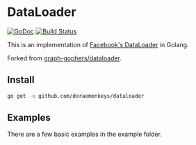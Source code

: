 # DataLoader
[![GoDoc](https://godoc.org/gopkg.in/graph-gophers/dataloader.v7?status.svg)](https://pkg.go.dev/github.com/doraemonkeys/dataloader/v7)
[![Build Status](https://travis-ci.org/graph-gophers/dataloader.svg?branch=master)](https://travis-ci.org/graph-gophers/dataloader)

This is an implementation of [Facebook's DataLoader](https://github.com/facebook/dataloader) in Golang.

Forked from [graph-gophers/dataloader](github.com/graph-gophers/dataloader).

## Install
```bash
go get -u github.com/doraemonkeys/dataloader
```

## Examples
There are a few basic examples in the example folder.
